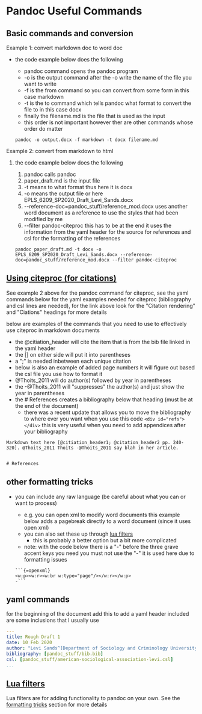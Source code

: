 # Pandoc Useful Commands

## Basic commands and conversion

Example 1: convert markdown doc to word doc

- the code example below does the following
    - pandoc command opens the pandoc program
    - -o is the output command after the -o write the name of the file you want to write
    - -f is the from command so you can convert from some form in this case markdown
    - -t is the to command which tells pandoc what format to convert the file to in this case docx
    - finally the filename.md is the file that is used as the input
    - this order is not important however ther are other commands whose order do matter

    ```pandoc
    pandoc -o output.docx -f markdown -t docx filename.md
    ```

Example 2: convert from markdown to html

1. the code example below does the following
    1. pandoc calls pandoc
    1. paper_draft.md is the input file
    1. -t means to what format thus here it is docx
    1. -o means the output file or here EPLS_6209_SP2020_Draft_Levi_Sands.docx
    1. --reference-doc=pandoc_stuff/reference_mod.docx uses another word document as a reference to use the styles that had been modified by me
    1. --filter pandoc-citeproc this has to be at the end it uses the information from the yaml header for the source for references and csl for the formatting of the references

    ```pandoc
    pandoc paper_draft.md -t docx -o EPLS_6209_SP2020_Draft_Levi_Sands.docx --reference-doc=pandoc_stuff/reference_mod.docx --filter pandoc-citeproc
    ```

## [Using citeproc (for citations)](https://pandoc.org/MANUAL.html)

See example 2 above for the pandoc command for citeproc, see the yaml commands below for the yaml examples needed for citeproc (bibliography and csl lines are needed), for the link above look for the "Citation rendering" and "Ciations" headings for more details

below are examples of the commands that you need to use to effectively use citeproc in markdown documents
- the @citiation_header will cite the item that is from the bib file linked in the yaml header
- the [] on either side will put it into parentheses
- a ";" is needed inbetween each unique citation
- below is also an example of added page numbers it will figure out based the csl file you use how to format it
- @Thoits_2011 will do author(s) followed by year in parentheses
- the -@Thoits_2011 will "suppresses" the author(s) and just show the year in parentheses
- the # References creates a bibliography below that heading (must be at the end of the document)
    - there was a recent update that allows you to move the bibliography to where ever you want when you use this code `<div id="refs"></div>` this is very useful when you need to add appendices after your bibliography

```pandoc
Markdown text here [@citiation_header1; @citation_header2 pp. 240-320]. @Thoits_2011 Thoits -@Thoits_2011 say blah in her article.


# References
```



## other formatting tricks

- you can include any raw language (be careful about what you can or want to process)
    - e.g. you can open xml to modify word documents this example below adds a pagebreak directly to a word document (since it uses open xml)
    - you can also set these up through [lua filters](#lua-filtershttpsgithubcompandoclua-filters)
        - this is probably a better option but a bit more complicated
    - note: with the code below there is a "-" before the three grave accent keys you need you must not use the "-" it is used here due to formatting issues

    ```pandoc
    ```{=openxml}
    <w:p><w:r><w:br w:type="page"/></w:r></w:p>
    -```
    ```

## yaml commands

for the beginning of the document add this to add a yaml header included are some inclusions that I usually use

```yaml
---
title: Rough Draft 1
date: 10 Feb 2020
author: "Levi Sands^[Department of Sociology and Criminology University of Iowa]"
bibliography: [pandoc_stuff/bib.bib]
csl: [pandoc_stuff/american-sociological-association-levi.csl]
...
```


## [Lua filters](https://github.com/pandoc/lua-filters)

Lua filters are for adding functionality to pandoc on your own. See the [formatting tricks](#other-formatting-tricks) section for more details
